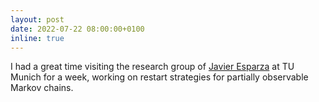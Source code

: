 ```yaml
---
layout: post
date: 2022-07-22 08:00:00+0100
inline: true
---
```


I had a great time visiting the research group of <a href='https://www7.in.tum.de/~esparza/'>Javier Esparza</a> at TU Munich for a week, working on restart strategies for partially observable Markov chains.
